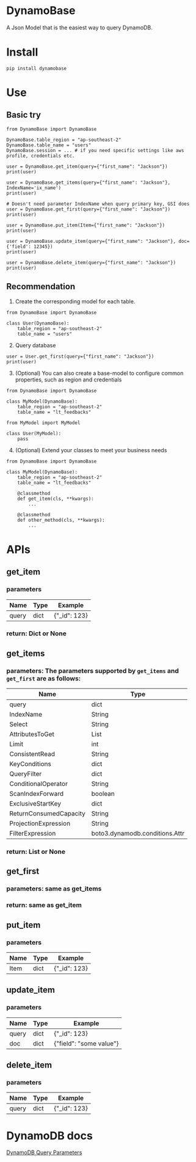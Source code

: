 # DynamoBase

A Json Model that is the easiest way to query DynamoDB.

# Install

```
pip install dynamobase
```

# Use

## Basic try

```
from DynamoBase import DynamoBase

DynamoBase.table_region = "ap-southeast-2"
DynamoBase.table_name = "users"
DynamoBase.session = ... # if you need specific settings like aws profile, credentials etc.

user = DynamoBase.get_item(query={"first_name": "Jackson"})
print(user)

user = DynamoBase.get_items(query={"first_name": "Jackson"}, IndexName='ix_name')
print(user)

# Doesn't need parameter IndexName when query primary key, GSI does
user = DynamoBase.get_first(query={"first_name": "Jackson"})
print(user)

user = DynamoBase.put_item(Item={"first_name": "Jackson"})
print(user)

user = DynamoBase.update_item(query={"first_name": "Jackson"}, doc={'field': 12345})
print(user)

user = DynamoBase.delete_item(query={"first_name": "Jackson"})
print(user)
```

## Recommendation

1. Create the corresponding model for each table.

```
from DynamoBase import DynamoBase

class User(DynamoBase):
    table_region = "ap-southeast-2"
    table_name = "users"

```

2. Query database

```
user = User.get_first(query={"first_name": "Jackson"})
print(user)
```

3. (Optional) You can also create a base-model to configure common properties, such as region and credentials

```
from DynamoBase import DynamoBase

class MyModel(DynamoBase):
    table_region = "ap-southeast-2"
    table_name = "lt_feedbacks"
```

```
from MyModel import MyModel

class User(MyModel):
    pass
```

4. (Optional) Extend your classes to meet your business needs

```
from DynamoBase import DynamoBase

class MyModel(DynamoBase):
    table_region = "ap-southeast-2"
    table_name = "lt_feedbacks"

    @classmethod
    def get_item(cls, **kwargs):
        ...

    @classmethod
    def other_method(cls, **kwargs):
        ...
```

# APIs

## get_item

### parameters

| Name  | Type | Example       |
| ----- | ---- | ------------- |
| query | dict | {"\_id": 123} |

### return: Dict or None

## get_items

### parameters: The parameters supported by `get_items` and `get_first` are as follows:

| Name                   | Type                           |
| ---------------------- | ------------------------------ |
| query                  | dict                           |
| IndexName              | String                         |
| Select                 | String                         |
| AttributesToGet        | List                           |
| Limit                  | int                            |
| ConsistentRead         | String                         |
| KeyConditions          | dict                           |
| QueryFilter            | dict                           |
| ConditionalOperator    | String                         |
| ScanIndexForward       | boolean                        |
| ExclusiveStartKey      | dict                           |
| ReturnConsumedCapacity | String                         |
| ProjectionExpression   | String                         |
| FilterExpression       | boto3.dynamodb.conditions.Attr |

### return: List<Dict> or None

## get_first

### parameters: same as get_items

### return: same as get_item

## put_item

### parameters

| Name | Type | Example       |
| ---- | ---- | ------------- |
| Item | dict | {"\_id": 123} |

## update_item

### parameters

| Name  | Type | Example                 |
| ----- | ---- | ----------------------- |
| query | dict | {"\_id": 123}           |
| doc   | dict | {"field": "some value"} |

## delete_item

### parameters

| Name  | Type | Example       |
| ----- | ---- | ------------- |
| query | dict | {"\_id": 123} |

# DynamoDB docs

[DynamoDB Query Parameters](https://boto3.amazonaws.com/v1/documentation/api/latest/reference/services/dynamodb.html#DynamoDB.Client.query)
